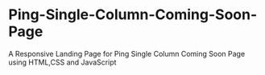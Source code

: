 # Ping-Single-Column-Coming-Soon-Page
A Responsive Landing Page for Ping Single Column Coming Soon Page using HTML,CSS and JavaScript
